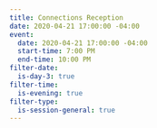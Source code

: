 ```yaml
---
title: Connections Reception
date: 2020-04-21 17:00:00 -04:00
event:
  date: 2020-04-21 17:00:00 -04:00
  start-time: 7:00 PM
  end-time: 10:00 PM
filter-date:
  is-day-3: true
filter-time:
  is-evening: true
filter-type:
  is-session-general: true
---
```



